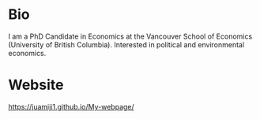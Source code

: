 # Bio
I am a PhD Candidate in Economics at the Vancouver School of Economics (University of British Columbia). Interested in political and environmental economics.

# Website
https://juamiji1.github.io/My-webpage/
